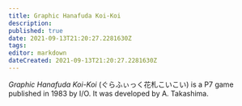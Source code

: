 ```yaml
---
title: Graphic Hanafuda Koi-Koi
description: 
published: true
date: 2021-09-13T21:20:27.2281630Z 
tags: 
editor: markdown
dateCreated: 2021-09-13T21:20:27.2281630Z
---
```

_Graphic Hanafuda Koi-Koi_ (<span lang='ja'>ぐらふぃっく花札こいこい</span>) is a P7 game published in 1983 by I/O.
It was developed by A. Takashima.
